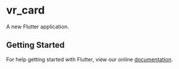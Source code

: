 # vr_card

A new Flutter application.

## Getting Started

For help getting started with Flutter, view our online
[documentation](https://flutter.io/).
